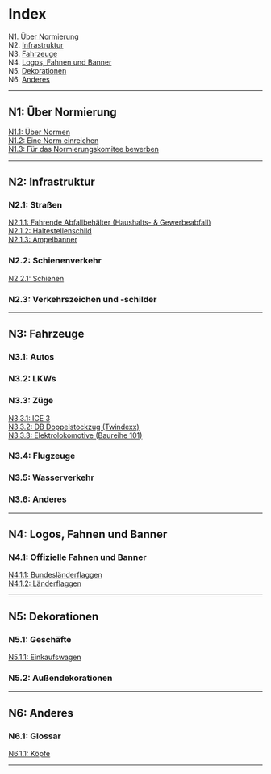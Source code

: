 # Index

N1. [Über Normierung](##n1-Über-normierung)    
N2. [Infrastruktur](#n2-infrastruktur)    
N3. [Fahrzeuge](#n3-fahrzeuge)    
N4. [Logos, Fahnen und Banner](#n4-logos-fahnen-und-banner)    
N5. [Dekorationen](#n5-dekorationen)    
N6. [Anderes](#n6-anderes)    


***

## N1: Über Normierung

[N1.1: Über Normen](/pxnt/BTEN/wiki/N1.1_DE)    
[N1.2: Eine Norm einreichen](/pxnt/BTEN/wiki/N1.2_DE)    
[N1.3: Für das Normierungskomitee bewerben](/pxnt/BTEN/wiki/N1.3_DE)


***

## N2: Infrastruktur
### N2.1: Straßen
[N2.1.1: Fahrende Abfallbehälter (Haushalts- & Gewerbeabfall)](/pxnt/BTEN/wiki/N2.1.1_DE)    
[N2.1.2: Haltestellenschild](/pxnt/BTEN/wiki/N2.1.2_DE)    
[N2.1.3: Ampelbanner](/pxnt/BTEN/wiki/N2.1.3_DE)
### N2.2: Schienenverkehr
[N2.2.1: Schienen](/pxnt/BTEN/wiki/N2.2.1_DE)
### N2.3: Verkehrszeichen und -schilder

***

## N3: Fahrzeuge
### N3.1: Autos
### N3.2: LKWs
### N3.3: Züge   
[N3.3.1: ICE 3](/pxnt/BTEN/wiki/N3.3.1_DE)    
[N3.3.2: DB Doppelstockzug (Twindexx)](/pxnt/BTEN/wiki/N3.3.2_DE)    
[N3.3.3: Elektrolokomotive (Baureihe 101)](/pxnt/BTEN/wiki/N3.3.3_DE)
### N3.4: Flugzeuge
### N3.5: Wasserverkehr
### N3.6: Anderes

 
***

## N4: Logos, Fahnen und Banner
### N4.1: Offizielle Fahnen und Banner
[N4.1.1: Bundesländerflaggen](/pxnt/BTEN/wiki/N4.1.1_DE)    
[N4.1.2: Länderflaggen](/pxnt/BTEN/wiki/N4.1.2_DE)    
***

## N5: Dekorationen
### N5.1: Geschäfte
[N5.1.1: Einkaufswagen](/pxnt/BTEN/wiki/N5.1.1_DE)
### N5.2: Außendekorationen

***

## N6: Anderes
### N6.1: Glossar
[N6.1.1: Köpfe](/pxnt/BTEN/wiki/N6.1.1_DE)
***
